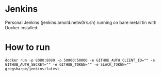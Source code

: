 # Jenkins

Personal Jenkins (jenkins.arnold.netw0rk.sh) running on bare metal tin with Docker installed.

# How to run

```
docker run -p 8080:8080 -p 50000:50000 -e GITHUB_AUTH_CLIENT_ID="" -e GITHUB_AUTH_SECRET="" -e GITHUB_TOKEN="" -e SLACK_TOKEN="" gregsharpe/jenkins:latest
``` 
